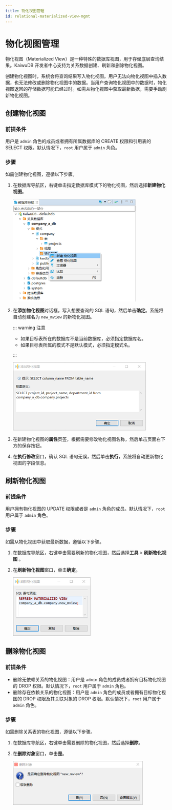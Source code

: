 ```yaml
---
title: 物化视图管理
id: relational-materialized-view-mgmt
---
```


# 物化视图管理

物化视图（Materialized View）是一种特殊的数据库视图，用于存储底层查询结果。KaiwuDB 开发者中心支持为关系数据创建、刷新和删除物化视图。

创建物化视图时，系统会将查询结果写入物化视图。用户无法向物化视图中插入数据，也无法修改或删除物化视图中的数据。当用户查询物化视图中的数据时，物化视图返回的存储数据可能已经过时。如需从物化视图中获取最新数据，需要手动刷新物化视图。

## 创建物化视图

### 前提条件

用户是 `admin` 角色的成员或者拥有所属数据库的 CREATE 权限和引用表的 SELECT 权限。默认情况下，`root` 用户属于 `admin` 角色。

### 步骤

如需创建物化视图，遵循以下步骤。

1. 在数据库导航区，右键单击指定数据库模式下的物化视图，然后选择**新建物化视图**。

    <img src="../../static/kdc/mview-create.png" style="zoom:67%;" />

2. 在**添加物化视图**对话框，写入想要查询的 SQL 语句，然后单击**确定**。系统将自动创建名为 `new_mview` 的新物化视图。

    ::: warning 注意

    - 如果目标表所在的数据库不是当前数据库，必须指定数据库名。
    - 如果目标表所属的模式不是默认模式，必须指定模式名。

    :::

    <img src="../../static/kdc/mview-create-01.png" style="zoom:67%;" />

3. 在新建物化视图的**属性**页签，根据需要修改物化视图名称，然后单击页面右下方的保存按钮。

4. 在**执行修改**窗口，确认 SQL 语句无误，然后单击**执行**，系统将自动更新物化视图的字段信息。

## 刷新物化视图

### 前提条件

用户拥有物化视图的 UPDATE 权限或者是 `admin` 角色的成员。默认情况下，`root` 用户属于 `admin` 角色。

### 步骤

如需从物化视图中获取最新数据，遵循以下步骤。

1. 在数据库导航区，右键单击需要刷新的物化视图，然后选择**工具** > **刷新物化视图** 。
2. 在**刷新物化视图**窗口，单击**确定**。

    <img src="../../static/kdc/mview-refresh.png" style="zoom:67%;" />

## 删除物化视图

### 前提条件

- 删除无依赖关系的物化视图：用户是 `admin` 角色的成员或者拥有目标物化视图的 DROP 权限。默认情况下，`root` 用户属于 `admin` 角色。
- 删除存在依赖关系的物化视图：用户是 `admin` 角色的成员或者拥有目标物化视图的 DROP 权限及其关联对象的 DROP 权限。默认情况下，`root` 用户属于 `admin` 角色。

### 步骤

如需删除关系表的物化视图，遵循以下步骤。

1. 在数据库导航区，右键单击需要删除的物化视图，然后选择**删除**。
2. 在**删除对象**窗口，单击**是**。

    <img src="../../static/kdc/mview-delete.png" style="zoom:67%;" />
